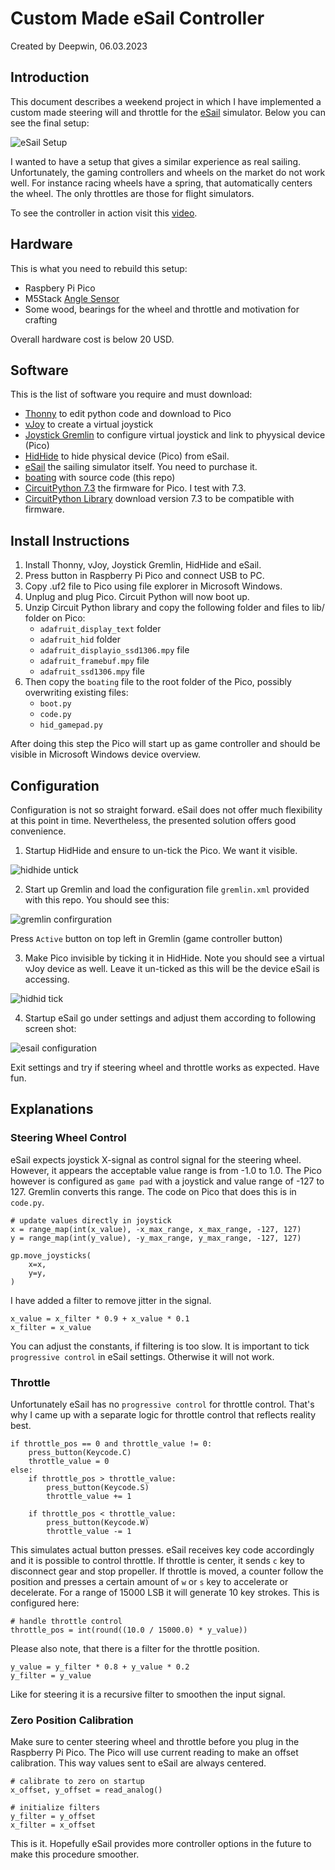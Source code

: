 # Custom Made eSail Controller

Created by Deepwin, 06.03.2023

## Introduction

This document describes a weekend project in which I have implemented a custom made steering will and throttle for the [eSail](https://www.esailyachtsimulator.com/) simulator. Below you can see the final setup:

![eSail Setup](boating/pics/setup.png)

I wanted to have a setup that gives a similar experience as real sailing. Unfortunately, the gaming controllers and wheels on the market do not work well. For instance racing wheels have a spring, that automatically centers the wheel. The only throttles are those for flight simulators.

To see the controller in action visit this [video](https://youtu.be/DC0lWL9rUmc).

## Hardware

This is what you need to rebuild this setup:

- Raspbery Pi Pico
- M5Stack [Angle Sensor](https://docs.m5stack.com/en/unit/angle)
- Some wood, bearings for the wheel and throttle and motivation for crafting

Overall hardware cost is below 20 USD.

## Software

This is the list of software you require and must download:

- [Thonny](https://thonny.org/) to edit python code and download to Pico
- [vJoy](https://sourceforge.net/projects/vjoystick/) to create a virtual joystick
- [Joystick Gremlin](https://github.com/WhiteMagic/JoystickGremlin) to configure virtual joystick and link to phyysical device (Pico)
- [HidHide](https://github.com/ViGEm/HidHide) to hide physical device (Pico) from eSail.
- [eSail](https://store.steampowered.com/app/794860/ESAIL_SEGELSIMULATOR/) the sailing simulator itself. You need to purchase it.
- [boating](https://github.com/deeepwin/home-gaming/tree/main/boating) with source code (this repo)
- [CircuitPython 7.3](https://adafruit-circuit-python.s3.amazonaws.com/bin/raspberry_pi_pico/en_US/adafruit-circuitpython-raspberry_pi_pico-en_US-7.3.2.uf2) the firmware for Pico. I test with 7.3.
- [CircuitPython Library](https://circuitpython.org/libraries) download version 7.3 to be compatible with firmware.


## Install Instructions

1. Install Thonny, vJoy, Joystick Gremlin, HidHide and eSail.
2. Press button in Raspberry Pi Pico and connect USB to PC.
3. Copy .uf2 file to Pico using file explorer in Microsoft Windows.
4. Unplug and plug Pico. Circuit Python will now boot up.
5. Unzip Circuit Python library and copy the following folder and files to lib/ folder on Pico:
   - `adafruit_display_text` folder
   - `adafruit_hid` folder
   - `adafruit_displayio_ssd1306.mpy` file
   - `adafruit_framebuf.mpy` file
   - `adafruit_ssd1306.mpy` file 
6. Then copy the `boating` file to the root folder of the Pico, possibly overwriting existing files:
   - `boot.py`
   - `code.py`
   - `hid_gamepad.py`

After doing this step the Pico will start up as game controller and should be visible in Microsoft Windows device overview.

## Configuration

Configuration is not so straight forward. eSail does not offer much flexibility at this point in time. Nevertheless, the presented solution offers good convenience.

1. Startup HidHide and ensure to un-tick the Pico. We want it visible.

![hidhide untick](boating/pics/hidhid_0.png)

2. Start up Gremlin and load the configuration file `gremlin.xml` provided with this repo. You should see this:

![gremlin confirguration](boating/pics/gremlin_0.png)
 
Press `Active` button on top left in Gremlin (game controller button)

3. Make Pico invisible by ticking it in HidHide. Note you should see a virtual vJoy device as well. Leave it un-ticked as this will be the device eSail is accessing.

![hidhid tick](boating/pics/hidhid_1.png)

4. Startup eSail go under settings and adjust them according to following screen shot:

![esail configuration](boating/pics/esail.png)

Exit settings and try if steering wheel and throttle works as expected. Have fun.

## Explanations

### Steering Wheel Control

eSail expects joystick X-signal as control signal for the steering wheel. However, it appears the acceptable value range is from -1.0 to 1.0. The Pico however is configured as `game pad` with a joystick and value range of -127 to 127. Gremlin converts this range. The code on Pico that does this is in `code.py`.

```
# update values directly in joystick
x = range_map(int(x_value), -x_max_range, x_max_range, -127, 127)
y = range_map(int(y_value), -y_max_range, y_max_range, -127, 127)
    
gp.move_joysticks(
    x=x,
    y=y,
)
```

I have added a filter to remove jitter in the signal.

```
x_value = x_filter * 0.9 + x_value * 0.1
x_filter = x_value
```
You can adjust the constants, if filtering is too slow. It is important to tick `progressive control` in eSail settings. Otherwise it will not work.

### Throttle

Unfortunately eSail has no `progressive control` for throttle control. That's why I came up with a separate logic for throttle control that reflects reality best.

```
if throttle_pos == 0 and throttle_value != 0:
    press_button(Keycode.C)
    throttle_value = 0
else:
    if throttle_pos > throttle_value:
        press_button(Keycode.S)
        throttle_value += 1
        
    if throttle_pos < throttle_value:
        press_button(Keycode.W)
        throttle_value -= 1
```

This simulates actual button presses. eSail receives key code accordingly and it is possible to control throttle. If throttle is center, it sends `c` key to disconnect gear and stop propeller. If throttle is moved, a counter follow the position and presses a certain amount of `w` or `s` key to accelerate or decelerate. For a range of 15000 LSB it will generate 10 key strokes. This is configured here:

```
# handle throttle control
throttle_pos = int(round((10.0 / 15000.0) * y_value))
```

Please also note, that there is a filter for the throttle position.

```
y_value = y_filter * 0.8 + y_value * 0.2
y_filter = y_value
```

Like for steering it is a recursive filter to smoothen the input signal.

### Zero Position Calibration

Make sure to center steering wheel and throttle before you plug in the Raspberry Pi Pico. The Pico will use current reading to make an offset calibration. This way values sent to eSail are always centered.

```
# calibrate to zero on startup
x_offset, y_offset = read_analog()

# initialize filters
y_filter = y_offset
x_filter = x_offset
```

This is it. Hopefully eSail provides more controller options in the future to make this procedure smoother.


